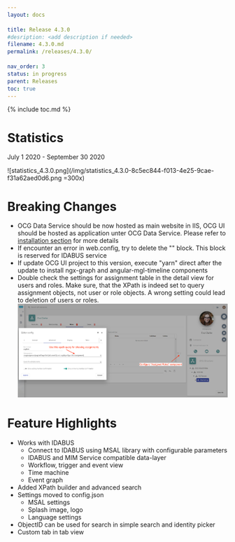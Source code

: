 ```yaml
---
layout: docs

title: Release 4.3.0
#desription: <add description if needed>
filename: 4.3.0.md
permalink: /releases/4.3.0/

nav_order: 3
status: in progress
parent: Releases
toc: true
---
```



{% include toc.md %}


# Statistics

July 1 2020 - September 30 2020

![statistics_4.3.0.png](/img/statistics_4.3.0-8c5ec844-f013-4e25-9cae-f31a62aed0d6.png =300x)

# Breaking Changes

- OCG Data Service should be now hosted as main website in IIS, OCG UI should be hosted as application unter OCG Data Service. Please refer to [installation section](/OCG-UI/Installation) for more details
- If encounter an error in web.config, try to delete the "<staticCount>" block. This block is reserved for IDABUS service
- If update OCG UI project to this version, execute "yarn" direct after the update to install ngx-graph and angular-mgl-timeline components
- Double check the settings for assignment table in the detail view for users and roles. Make sure, that the XPath is indeed set to query assignment objects, not user or role objects. A wrong setting could lead to deletion of users or roles.
![breaking_changes_1_4.3.0.png](/img/breaking_changes_1_4.3.0-c83646b5-f3c3-4160-a82e-de43ffa64320.png)

# Feature Highlights

- Works with IDABUS
  - Connect to IDABUS using MSAL library with configurable parameters
  - IDABUS and MIM Service compatible data-layer
  - Workflow, trigger and event view
  - Time machine
  - Event graph
- Added XPath builder and advanced search
- Settings moved to config.json
  - MSAL settings
  - Splash image, logo
  - Language settings
- ObjectID can be used for search in simple search and identity picker
- Custom tab in tab view
